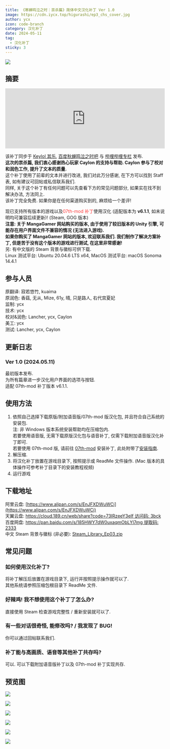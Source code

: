 ```yaml
---
title: 《寒蝉鸣泣之时：祟杀篇》简体中文汉化补丁 Ver 1.0
image: https://cdn.iycx.top/higurashi/ep3_chs_cover.jpg
author: ycx
icon: code-branch
category: 汉化补丁
date: 2024-05-11
tag:
  - 汉化补丁
sticky: 3
---
```

![](https://cdn.iycx.top/higurashi/ep3_chs_cover.jpg)  
## 摘要
<div align="center"><iframe width="100%" height="190" frameborder="0" src="https://store.steampowered.com/widget/472870/?t=%E3%80%8A%E5%AF%92%E8%9D%89%E9%B8%A3%E6%B3%A3%E4%B9%8B%E6%97%B6%E3%80%8B%E6%98%AF%E4%B8%80%E9%83%A8%E6%9C%89%E5%A3%B0%E5%B0%8F%E8%AF%B4%E3%80%82%E9%9F%B3%E4%B9%90%E3%80%81%E6%95%85%E4%BA%8B%E8%83%8C%E6%99%AF%E4%B8%8E%E8%A7%92%E8%89%B2%E5%85%B1%E5%90%8C%E5%88%9B%E9%80%A0%E4%BA%86%E4%B8%80%E4%B8%AA%E4%B8%96%E7%95%8C%EF%BC%8C%E6%98%AF%E7%8E%A9%E5%AE%B6%E9%98%85%E8%AF%BB%E5%B0%8F%E8%AF%B4%E7%9A%84%E8%88%9E%E5%8F%B0%E3%80%82%E6%AC%A2%E7%AC%91%E3%80%81%E5%93%AD%E6%B3%A3%E3%80%81%E6%80%A8%E6%81%A8%E3%80%82%E8%AF%B7%E5%B8%A6%E7%9D%80%E9%82%A3%E6%A0%B7%E7%9A%84%E5%BF%83%E6%83%85%E4%B8%8E%E4%B8%BB%E4%BA%BA%E5%85%AC%E4%B8%80%E8%B5%B7%E4%BD%93%E9%AA%8C%E6%95%85%E4%BA%8B%E5%90%A7%E3%80%82"></iframe></div>  

该补丁同步于 [Keylol 其乐](https://keylol.com/t948528-1-1), [百度秋蝉鸣泣之时吧](https://tieba.baidu.com/p/9013188608) 与 [哔哩哔哩专栏](https://www.bilibili.com/read/cv34447919) 发布.  
**这次的祟杀篇, 我们衷心感谢热心玩家 Caylon 的支持与帮助. Caylon 参与了校对和润色工作, 提升了文本的质量.**  
这个补丁使用了前辈的文本并进行改进, 我们对此万分感谢, 在下方可以找到 Staff 表, 如有建议可回帖或私信联系我们.  
同样, 关于这个补丁有任何问题可以先查看下方的常见问题部分, 如果实在找不到解决办法, 方法同上.  
该补丁完全免费. 如果你是在任何渠道购买到的, 麻烦给一个差评!  

现已支持所有版本的游戏以及<font color='#ff3a3a'>07th-mod 补丁</font>使用汉化 (适配版本为 **v6.1.1**, 如未说明均可兼容后续更新)! (Steam, GOG 版本)  
**注意: 关于 MangaGamer 网站购买的版本, 由于使用了较旧版本的 Unity 引擎, 可能存在用户界面文件不兼容的情况 (无法进入游戏).**  
**如果你购买了 MangaGamer 网站的版本, 欢迎联系我们. 我们制作了解决方案补丁, 但是苦于没有这个版本的游戏进行测试, 在这里非常感谢!**  
另: 有中文版的 Steam 背景与徽标可供下载.  
Linux 测试平台: Ubuntu 20.04.6 LTS x64, MacOS 测试平台: macOS Sonoma 14.4.1  

## 参与人员
原翻译: 寂若悠竹, kuaima  
原润色: 香菇, 无从, Mize, 61y, 晴, 只是路人, 右代宫夏妃  
监制: ycx  
技术: ycx  
校对&润色: Lancher, ycx, Caylon  
美工: ycx  
测试: Lancher, ycx, Caylon

## 更新日志

### Ver 1.0 (2024.05.11)
最初版本发布.  
为所有篇章进一步汉化用户界面的选项与按钮.  
适配 07th-mod 补丁版本 v6.1.1.  

## 使用方法
1. 依照自己选择下载原版/附加语音版/07th-mod 版汉化包, 并且符合自己系统的安装包.  
注: 非 Windows 版本系统安装帮助均在压缩包内.  
若要使用语音版, 无需下载原版汉化包与语音补丁, 仅需下载附加语音版汉化补丁即可.  
若要使用 07th-mod 版, 请前往 [07th-mod](https://07th-mod.com/home/) 安装补丁, 此处附带了[安装指南](../guide/07th-mod/main.md).  
2. 解压缩.  
3. 将汉化补丁放置在游戏目录下, 按照提示或 ReadMe 文件操作. (Mac 版本的具体操作可参考补丁目录下的安装教程视频)  
4. 运行游戏  

## 下载地址
阿里云盘: [https://www.alipan.com/s/EnJFXDWuWCi](https://www.alipan.com/s/EnJFXDWuWCi)  
天翼云盘: [https://cloud.189.cn/web/share?code=73IRzeeY3eIf 访问码: 3bck](https://cloud.189.cn/web/share?code=73IRzeeY3eIf)   
百度网盘: [https://pan.baidu.com/s/185HWY7dW0uxaqmObLYl7mg 提取码: 2333](https://pan.baidu.com/s/185HWY7dW0uxaqmObLYl7mg?pwd=2333)  
中文 Steam 背景与徽标 (非必要): [Steam_Library_Ep03.zip](https://cdn.iycx.top/blog/2024/05/Steam_Library_Ep03.zip)  

## 常见问题
### 如何使用汉化补丁?
将补丁解压后放置在游戏目录下, 运行并按照提示操作就可以了.  
其他系统请参照压缩包根目录下 ReadMe 文件.  
### 好辣鸡! 我不想使用这个补丁了怎么办?
直接使用 Steam 检查游戏完整性 / 重新安装就可以了.  
### 有一些对话很奇怪, 能修改吗? / 我发现了 BUG!
你可以通过回帖联系我们.
### 补丁能与高画质、语音等其他补丁共存吗?
可以. 可以下载附加语音版补丁以及 07th-mod 补丁实现共存.  

## 预览图
![](https://cdn.iycx.top/blog/2024/05/screenshot_01.jpg)

![](https://cdn.iycx.top/blog/2024/05/screenshot_02.jpg)

![](https://cdn.iycx.top/blog/2024/05/screenshot_03.jpg)

![](https://cdn.iycx.top/blog/2024/05/screenshot_04.jpg)

![](https://cdn.iycx.top/blog/2024/05/screenshot_05.jpg)

![](https://cdn.iycx.top/blog/2024/05/screenshot_06.jpg)
